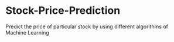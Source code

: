 # Stock-Price-Prediction
Predict the price of particular stock by using different algorithms of Machine Learning  
